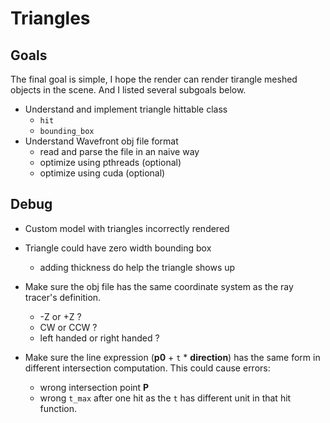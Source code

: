 # Triangles

## Goals

The final goal is simple, I hope the render can render tirangle meshed objects in the scene. And I listed several
subgoals below.

- Understand and implement triangle hittable class
    - `hit`
    - `bounding_box`
- Understand Wavefront obj file format
    - read and parse the file in an naive way
    - optimize using pthreads (optional)
    - optimize using cuda (optional)

## Debug

- Custom model with triangles incorrectly rendered
- Triangle could have zero width bounding box
    - adding thickness do help the triangle shows up

- Make sure the obj file has the same coordinate system as the ray tracer's definition.
    - -Z or +Z ?
    - CW or CCW ?
    - left handed or right handed ?

- Make sure the line expression (**p0** + `t` * **direction**) has the same form in different intersection computation. This could cause errors:
    - wrong intersection point **P**
    - wrong `t_max` after one hit as the `t` has different unit in that hit function.
